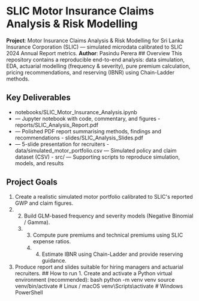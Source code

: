 # SLIC Motor Insurance Claims Analysis & Risk Modelling 

**Project**: Motor Insurance Claims Analysis & Risk Modelling for Sri Lanka Insurance Corporation (SLIC) — simulated microdata calibrated to SLIC 2024 Annual Report metrics. 
**Author**: Pasindu Perera ## Overview This repository contains a reproducible end-to-end analysis: data simulation, EDA, actuarial modelling (frequency & severity), pure premium calculation, pricing recommendations, and reserving (IBNR) using Chain-Ladder methods.

## Key Deliverables 
- notebooks/SLIC_Motor_Insurance_Analysis.ipynb
- — Jupyter notebook with code, commentary, and figures - reports/SLIC_Analysis_Report.pdf
- — Polished PDF report summarising methods, findings and recommendations - slides/SLIC_Analysis_Slides.pdf
- — 5-slide presentation for recruiters - data/simulated_motor_portfolio.csv — Simulated policy and claim dataset (CSV) - src/ — Supporting scripts to reproduce simulation, models, and results 

## Project Goals 
1. Create a realistic simulated motor portfolio calibrated to SLIC's reported GWP and claim figures.
2. 2. Build GLM-based frequency and severity models (Negative Binomial / Gamma).
   3. 3. Compute pure premiums and technical premiums using SLIC expense ratios.
      4. 4. Estimate IBNR using Chain-Ladder and provide reserving guidance.
5. Produce report and slides suitable for hiring managers and actuarial recruiters. ## How to run 1. Create and activate a Python virtual environment (recommended):
bash
python -m venv venv
source venv/bin/activate # Linux / macOS
venv\Scripts\activate # Windows PowerShell  
